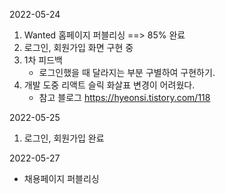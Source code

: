2022-05-24
1. Wanted 홈페이지 퍼블리싱 ==> 85% 완료
2. 로그인, 회원가입 화면 구현 중
3. 1차 피드백
     - 로그인했을 때 달라지는 부분 구별하여 구현하기.
4. 개발 도중 리액트 슬릭 화살표 변경이 어려웠다.
     - 참고 블로그
        https://hyeonsi.tistory.com/118


2022-05-25 
1. 로그인, 회원가입 완료

2022-05-27
- 채용페이지 퍼블리싱
